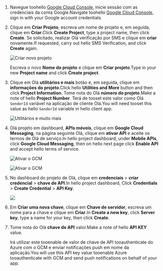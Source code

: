 
1. <span data-ttu-id="d0d77-101">Navegue toohello [Google Cloud Console](https://console.developers.google.com/project), inicie sessão com as credenciais da conta Google.</span><span class="sxs-lookup"><span data-stu-id="d0d77-101">Navigate toohello [Google Cloud Console](https://console.developers.google.com/project), sign in with your Google account credentials.</span></span> 
2. <span data-ttu-id="d0d77-102">Clique em **Criar Projeto**, escreva um nome de projeto e, em seguida, clique em **Criar**.</span><span class="sxs-lookup"><span data-stu-id="d0d77-102">Click **Create Project**, type a project name, then click **Create**.</span></span> <span data-ttu-id="d0d77-103">Se solicitado, realizar Olá verificação por SMS e clique em **criar** novamente.</span><span class="sxs-lookup"><span data-stu-id="d0d77-103">If requested, carry out hello SMS Verification, and click **Create** again.</span></span>
   
    ![Criar novo projeto](./media/mobile-services-enable-google-cloud-messaging/mobile-services-google-new-project.png)   
   
     <span data-ttu-id="d0d77-105">Escreva o novo **Nome do projeto** e clique em **Criar projeto**.</span><span class="sxs-lookup"><span data-stu-id="d0d77-105">Type in your new **Project name** and click **Create project**.</span></span>
3. <span data-ttu-id="d0d77-106">Clique em Olá **utilitários e mais** botão e, em seguida, clique em **informações do projeto**.</span><span class="sxs-lookup"><span data-stu-id="d0d77-106">Click hello **Utilities and More** button and then click **Project Information**.</span></span> <span data-ttu-id="d0d77-107">Tome nota do Olá **número do projeto**.</span><span class="sxs-lookup"><span data-stu-id="d0d77-107">Make a note of hello **Project Number**.</span></span> <span data-ttu-id="d0d77-108">Terá de tooset este valor como Olá `SenderId` variável na aplicação de cliente Olá.</span><span class="sxs-lookup"><span data-stu-id="d0d77-108">You will need tooset this value as hello `SenderId` variable in hello client app.</span></span>
   
    ![Utilitários e muito mais](./media/mobile-services-enable-google-cloud-messaging/notification-hubs-utilities-and-more.png)
4. <span data-ttu-id="d0d77-110">Olá projeto em dashboard, **APIs móveis**, clique em **Google Cloud Messaging**, na página seguinte Olá, clique em **ativar API** e aceite os termos de Olá de serviço.</span><span class="sxs-lookup"><span data-stu-id="d0d77-110">In hello project dashboard, under **Mobile APIs**, click **Google Cloud Messaging**, then on hello next page click **Enable API** and accept hello terms of service.</span></span> 
   
    ![Ativar o GCM](./media/mobile-services-enable-google-cloud-messaging/enable-GCM.png)
   
    ![Ativar o GCM](./media/mobile-services-enable-google-cloud-messaging/enable-gcm-2.png) 
5. <span data-ttu-id="d0d77-113">No dashboard do projeto de Olá, clique em **credenciais** > **criar credencial** > **chave de API**.</span><span class="sxs-lookup"><span data-stu-id="d0d77-113">In hello project dashboard, Click **Credentials** > **Create Credential** > **API Key**.</span></span> 
   
    ![](./media/mobile-services-enable-google-cloud-messaging/mobile-services-google-create-server-key.png)
6. <span data-ttu-id="d0d77-114">Em **Criar uma nova chave**, clique em **Chave de servidor**, escreva um nome para a chave e clique em **Criar**.</span><span class="sxs-lookup"><span data-stu-id="d0d77-114">In **Create a new key**, click **Server key**, type a name for your key, then click **Create**.</span></span>
7. <span data-ttu-id="d0d77-115">Tome nota do Olá **chave de API** valor.</span><span class="sxs-lookup"><span data-stu-id="d0d77-115">Make a note of hello **API KEY** value.</span></span>
   
    <span data-ttu-id="d0d77-116">Irá utilizar este tooenable de valor de chave de API tooauthenticate do Azure com o GCM e enviar notificações push em nome da aplicação.</span><span class="sxs-lookup"><span data-stu-id="d0d77-116">You will use this API key value tooenable Azure tooauthenticate with GCM and send push notifications on behalf of your app.</span></span>

